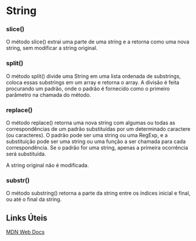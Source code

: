 # String
### slice()
O método slice() extrai uma parte de uma string e a retorna como uma nova string, sem modificar a string original.

### split()
O método split() divide uma String em uma lista ordenada de substrings, coloca essas substrings em um array e retorna o array. A divisão é feita procurando um padrão, onde o padrão é fornecido como o primeiro parâmetro na chamada do método.

### replace()
O método replace() retorna uma nova string com algumas ou todas as correspondências de um padrão substituídas por um determinado caractere (ou caracteres). O padrão pode ser uma string ou uma RegExp, e a substituição pode ser uma string ou uma função a ser chamada para cada correspondência. Se o padrão for uma string, apenas a primeira ocorrência será substituída.

A string original não é modificada.

### substr()
O método substring() retorna a parte da string entre os índices inicial e final, ou até o final da string.


## Links Úteis
[MDN Web Docs](https://developer.mozilla.org/pt-BR/docs/Web/JavaScript/Reference/Global_Objects/String/slice)